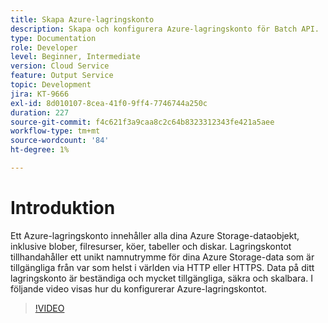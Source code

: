 ```yaml
---
title: Skapa Azure-lagringskonto
description: Skapa och konfigurera Azure-lagringskonto för Batch API.
type: Documentation
role: Developer
level: Beginner, Intermediate
version: Cloud Service
feature: Output Service
topic: Development
jira: KT-9666
exl-id: 8d010107-8cea-41f0-9ff4-7746744a250c
duration: 227
source-git-commit: f4c621f3a9caa8c2c64b8323312343fe421a5aee
workflow-type: tm+mt
source-wordcount: '84'
ht-degree: 1%

---
```


# Introduktion

Ett Azure-lagringskonto innehåller alla dina Azure Storage-dataobjekt, inklusive blober, filresurser, köer, tabeller och diskar. Lagringskontot tillhandahåller ett unikt namnutrymme för dina Azure Storage-data som är tillgängliga från var som helst i världen via HTTP eller HTTPS. Data på ditt lagringskonto är beständiga och mycket tillgängliga, säkra och skalbara.
I följande video visas hur du konfigurerar Azure-lagringskontot.

>[!VIDEO](https://video.tv.adobe.com/v/340127?quality=12&learn=on)
